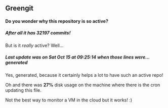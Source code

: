 ## Greengit

#### Do you wonder why this repository is so active?

##### After all it has 32197 commits!

But is it *really* active? Well...

##### Last update was on Sat Oct 15 at 09:25:14 when those lines were... generated

Yes, generated, because it certainly helps a lot to have such an active repo!

Oh and there was **27%** disk usage on the machine
where there is the cron updating this file.

Not the best way to monitor a VM in the cloud but it works! :)
